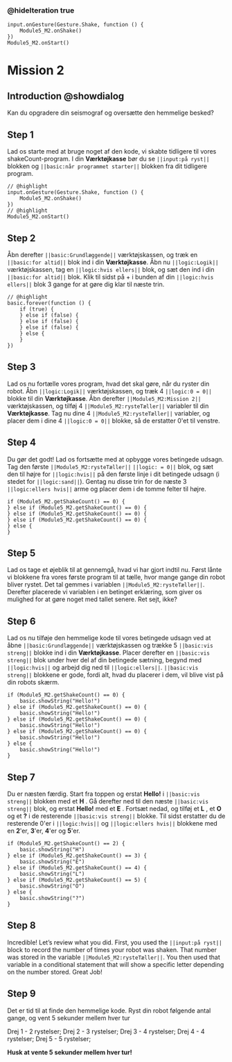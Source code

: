### @hideIteration true

```template
input.onGesture(Gesture.Shake, function () {
    Module5_M2.onShake()
})
Module5_M2.onStart()
```

# Mission 2

## Introduction @showdialog

Kan du opgradere din seismograf og oversætte den hemmelige besked?

## Step 1

Lad os starte med at bruge noget af den kode, vi skabte tidligere til vores shakeCount-program. I din **Værktøjkasse** bør du se ``||input:på ryst||`` blokken og ``||basic:når programmet starter||`` blokken fra dit tidligere program.

```blocks
// @highlight
input.onGesture(Gesture.Shake, function () {
    Module5_M2.onShake()
})
// @highlight
Module5_M2.onStart()
```

## Step 2

Åbn derefter ``||basic:Grundlæggende||`` værktøjskassen, og træk en ``||basic:for altid||`` blok ind i din **Værktøjkasse**. Åbn nu ``||logic:Logik||`` værktøjskassen, tag en ``||logic:hvis ellers||`` blok, og sæt den ind i din ``||basic:for altid||`` blok. Klik til sidst på + i bunden af din ``||logic:hvis ellers||`` blok 3 gange for at gøre dig klar til næste trin.


```block
// @highlight
basic.forever(function () {
    if (true) {
    } else if (false) {
    } else if (false) {
    } else if (false) {
    } else {
    }
})
```

## Step 3

Lad os nu fortælle vores program, hvad det skal gøre, når du ryster din robot. Åbn ``||logic:Logik||`` værktøjskassen, og træk 4 ``||logic:0 = 0||`` blokke til din **Værktøjkasse**. Åbn derefter ``||Module5_M2:Mission 2||`` værktøjskassen, og tilføj 4 ``||Module5_M2:rysteTæller||`` variabler til din **Værktøjkasse**. Tag nu dine 4 ``||Module5_M2:rysteTæller||`` variabler, og placer dem i dine 4 ``||logic:0 = 0||`` blokke, så de erstatter 0'et til venstre.

## Step 4

Du gør det godt! Lad os fortsætte med at opbygge vores betingede udsagn. Tag den første ``||Module5_M2:rysteTæller||`` ``||logic: = 0||`` blok, og sæt den til højre for ``||logic:hvis||`` på den første linje i dit betingede udsagn (i stedet for ``||logic:sand||``). Gentag nu disse trin for de næste 3 ``||logic:ellers hvis||`` arme og placer dem i de tomme felter til højre.

```block
if (Module5_M2.getShakeCount() == 0) {
} else if (Module5_M2.getShakeCount() == 0) {
} else if (Module5_M2.getShakeCount() == 0) {
} else if (Module5_M2.getShakeCount() == 0) {
} else {
}
```

## Step 5

Lad os tage et øjeblik til at gennemgå, hvad vi har gjort indtil nu. Først lånte vi blokkene fra vores første program til at tælle, hvor mange gange din robot bliver rystet. Det tal gemmes i variablen ``||Module5_M2:rysteTæller||``. Derefter placerede vi variablen i en betinget erklæring, som giver os mulighed for at gøre noget med tallet senere. Ret sejt, ikke?

## Step 6

Lad os nu tilføje den hemmelige kode til vores betingede udsagn ved at åbne ``||basic:Grundlæggende||`` værktøjskassen og trække 5 ``||basic:vis streng||`` blokke ind i din **Værktøjkasse**. Placer derefter en ``||basic:vis streng||`` blok under hver del af din betingede sætning, begynd med ``||logic:hvis||`` og arbejd dig ned til ``||logic:ellers||``. ``||basic:vis streng||`` blokkene er gode, fordi alt, hvad du placerer i dem, vil blive vist på din robots skærm.

```block
if (Module5_M2.getShakeCount() == 0) {
    basic.showString("Hello!")
} else if (Module5_M2.getShakeCount() == 0) {
    basic.showString("Hello!")
} else if (Module5_M2.getShakeCount() == 0) {
    basic.showString("Hello!")
} else if (Module5_M2.getShakeCount() == 0) {
    basic.showString("Hello!")
} else {
    basic.showString("Hello!")
}
```

## Step 7

Du er næsten færdig. Start fra toppen og erstat **Hello!** i ``||basic:vis streng||`` blokken med et **H** . Gå derefter ned til den næste ``||basic:vis streng||`` blok, og erstat **Hello!** med et **E** . Fortsæt nedad, og tilføj et **L** , et **O** og et **?** i de resterende ``||basic:vis streng||`` blokke. Til sidst erstatter du de resterende 0'er i ``||logic:hvis||`` og ``||logic:ellers hvis||`` blokkene med en **2**'er, **3**'er, **4**'er og **5**'er.

```block
if (Module5_M2.getShakeCount() == 2) {
    basic.showString("H")
} else if (Module5_M2.getShakeCount() == 3) {
    basic.showString("E")
} else if (Module5_M2.getShakeCount() == 4) {
    basic.showString("L")
} else if (Module5_M2.getShakeCount() == 5) {
    basic.showString("O")
} else {
    basic.showString("?")
}
```

## Step 8

Incredible! Let’s review what you did. First, you used the ``||input:på ryst||`` block to record the number of times your robot was shaken. That number was stored in the variable ``||Module5_M2:rysteTæller||``. You then used that variable in a conditional statement that will show a specific letter depending on the number stored. Great Job!

## Step 9

Det er tid til at finde den hemmelige kode. Ryst din robot følgende antal gange, og vent 5 sekunder mellem hver tur 

Drej 1 - 2 rystelser;
Drej 2 - 3 rystelser;
Drej 3 - 4 rystelser;
Drej 4 - 4 rystelser;
Drej 5 - 5 rystelser;

**Husk at vente 5 sekunder mellem hver tur!**




